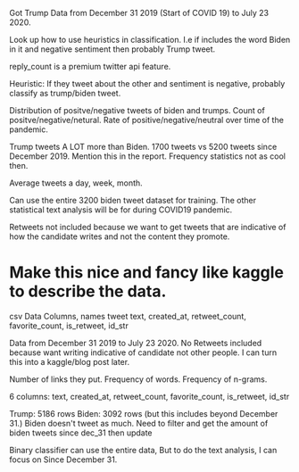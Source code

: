 Got Trump Data from December 31 2019 (Start of COVID 19) to July 23 2020.


Look up how to use heuristics in classification.
I.e if includes the word Biden in it and negative sentiment then probably
Trump tweet.

reply_count is a premium twitter api feature.

Heuristic: If they tweet about the other and sentiment is negative, probably classify as
trump/biden tweet.

Distribution of positve/negative tweets of biden and trumps.
Count of positve/negative/netural.
Rate of positive/negative/neutral over time of the pandemic.

Trump tweets A LOT more than Biden.
1700 tweets vs 5200 tweets since December 2019.
Mention this in the report. Frequency statistics not as cool then.

Average tweets a day, week, month.

Can use the entire 3200 biden tweet dataset for training. 
The other statistical text analysis will be for during COVID19 pandemic.

Retweets not included because we want to get tweets that are indicative of how the
candidate writes and not the content they promote.

# Make this nice and fancy like kaggle to describe the data.
csv Data Columns, names 
tweet text, created_at, retweet_count, favorite_count, is_retweet, id_str

Data from December 31 2019 to July 23 2020.
No Retweets included because want writing indicative of candidate not other people.
I can turn this into a kaggle/blog post later.


Number of links they put.
Frequency of words.
Frequency of n-grams.


6 columns: text, created_at, retweet_count, favorite_count, is_retweet, id_str


Trump: 5186 rows
Biden: 3092 rows (but this includes beyond December 31.) Biden doesn't tweet as much.
Need to filter and get the amount of biden tweets since dec_31 then update



Binary classifier can use the entire data,
But to do the text analysis, I can focus on Since December 31.
